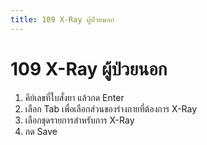 ```yaml
---
title: 109 X-Ray ผู้ป่วยนอก
---
```


# 109 X-Ray ผู้ป่วยนอก
1. คีย์เลขที่ใบสั่งยา แล้วกด Enter
2. เลือก Tab เพื่อเลือกส่วนของร่างกายที่ต้องการ X-Ray
3. เลือกชุดรายการสำหรับการ X-Ray
4. กด Save